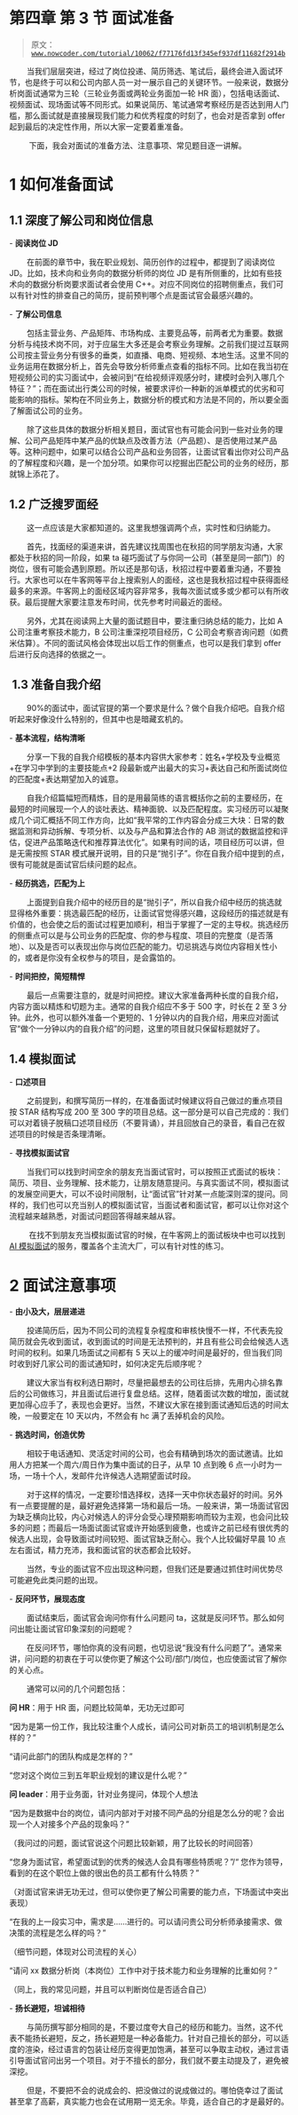 # 第四章 第 3 节 面试准备

> 原文：[`www.nowcoder.com/tutorial/10062/f77176fd13f345ef937df11682f2914b`](https://www.nowcoder.com/tutorial/10062/f77176fd13f345ef937df11682f2914b)

        当我们层层突进，经过了岗位投递、简历筛选、笔试后，最终会进入面试环节，也是终于可以和公司内部人员一对一展示自己的关键环节。一般来说，数据分析岗面试通常为三轮（三轮业务面或两轮业务面加一轮 HR 面），包括电话面试、视频面试、现场面试等不同形式。如果说简历、笔试通常考察经历是否达到用人门槛，那么面试就是直接展现我们能力和优秀程度的时刻了，也会对是否拿到 offer 起到最后的决定性作用，所以大家一定要着重准备。

         下面，我会对面试的准备方法、注意事项、常见题目逐一讲解。

# **1 如何准备面试**

## 1.1 **深度了解公司和岗位信息**

- **阅读岗位 JD**

        在前面的章节中，我在职业规划、简历创作的过程中，都提到了阅读岗位 JD。比如，技术向和业务向的数据分析师的岗位 JD 是有所侧重的，比如有些技术向的数据分析岗要求面试者会使用 C++。对应不同岗位的招聘侧重点，我们可以有针对性的排查自己的简历，提前预判哪个点是面试官会最感兴趣的。

- **了解公司信息**

        包括主营业务、产品矩阵、市场构成、主要竞品等，前两者尤为重要。数据分析与纯技术岗不同，对于应届生大多还是会考察业务理解。之前我们提过互联网公司按主营业务分有很多的垂类，如直播、电商、短视频、本地生活。这里不同的业务运用在数据分析上，首先会导致分析师重点查看的指标不同。比如在我当初在短视频公司的实习面试中，会被问到“在给视频评观感分时，建模时会列入哪几个特征？”；而在面试出行类公司的时候，被要求评价一种新的派单模式的优劣和可能影响的指标。架构在不同业务上，数据分析的模式和方法是不同的，所以要全面了解面试公司的业务。

        除了这些具体的数据分析相关题目，面试官也有可能会问到一些对业务的理解、公司产品矩阵中某产品的优缺点及改善方法（产品题）、是否使用过某产品等。这种问题中，如果可以结合公司产品和业务回答，让面试官看出你对公司产品的了解程度和兴趣，是一个加分项。如果你可以挖掘出匹配公司的业务的经历，那就锦上添花了。

## 1.2 **广泛搜罗面经**

        这一点应该是大家都知道的。这里我想强调两个点，实时性和归纳能力。

        首先，找面经的渠道来讲，首先建议找周围也在秋招的同学朋友沟通，大家都处于秋招的同一阶段，如果 ta 碰巧面试了与你同一公司（甚至是同一部门）的岗位，很有可能会遇到原题。所以还是那句话，秋招过程中要着重沟通，不要独行。大家也可以在牛客网等平台上搜索别人的面经，这也是我秋招过程中获得面经最多的来源。牛客网上的面经区域内容非常多，我每次面试或多或少都可以有所收获。最后提醒大家要注意发布时间，优先参考时间最近的面经。

        另外，尤其在阅读网上大量的面试题目中，要注重归纳总结的能力，比如 A 公司注重考察技术能力，B 公司注重深挖项目经历，C 公司会考察咨询问题（如费米估算）。不同的面试风格会体现出以后工作的侧重点，也可以是我们拿到 offer 后进行反向选择的依据之一。

##  1.3 **准备自我介绍**

        90%的面试中，面试官提的第一个要求是什么？做个自我介绍吧。自我介绍听起来好像没什么特别的，但其中也是暗藏玄机的。

- **基本流程，结构清晰**

        分享一下我的自我介绍模板的基本内容供大家参考：姓名+学校及专业概览+在学习中学到的主要技能点+2 段最新或产出最大的实习+表达自己和所面试岗位的匹配度+表达期望加入的诚意。

        自我介绍篇幅短而精炼，目的是用最简练的语言概括你之前的主要经历，在最短的时间展现一个人的谈吐表达、精神面貌、以及匹配程度。实习经历可以凝聚成几个词汇概括不同工作方向，比如“我平常的工作内容会分成三大块：日常的数据监测和异动拆解、专项分析、以及与产品和算法合作的 AB 测试的数据监控和评估，促进产品策略迭代和推荐算法优化”。如果有时间的话，项目经历可以讲，但是无需按照 STAR 模式展开说明，目的只是“抛引子”。你在自我介绍中提到的点，很有可能就是面试官后续问题的起点。

- **经历挑选，匹配为上**

        上面提到自我介绍中的经历目的是“抛引子”，所以自我介绍中经历的挑选就显得格外重要：挑选最匹配的经历，让面试官觉得感兴趣，这段经历的描述就是有价值的，也会使之后的面试过程更加顺利，相当于掌握了一定的主导权。挑选经历的侧重点可以是与公司业务的匹配度、你的参与程度、项目的完整度（是否落地）、以及是否可以表现出你与岗位匹配的能力。切忌挑选与岗位内容相关性小的，或者是你没有全权参与的项目，是会露馅的。

- **时间把控，简短精悍**

        最后一点需要注意的，就是时间把控。建议大家准备两种长度的自我介绍，内容方面以精炼和切题为主。通常的自我介绍应不多于 500 字，时长在 2 至 3 分钟。此外，也可以额外准备一个更短的、1 分钟以内的自我介绍，用来应对面试官“做个一分钟以内的自我介绍”的问题，这里的项目就只保留标题就好了。

## 1.4 **模拟面试**

- **口述项目**

        之前提到，和撰写简历一样的，在准备面试时候建议将自己做过的重点项目按 STAR 结构写成 200 至 300 字的项目总结。这一部分是可以自己完成的：我们可以对着镜子脱稿口述项目经历（不要背诵），并且回放自己的录音，看自己在叙述项目的时候是否条理清晰。

- **寻找模拟面试官**

        当我们可以找到时间空余的朋友充当面试官时，可以按照正式面试的板块：简历、项目、业务理解、技术能力，让朋友随意提问。与真实面试不同，模拟面试的发展空间更大，可以不设时间限制，让“面试官”针对某一点能深则深的提问。同样的，我们也可以充当别人的模拟面试官，当面试者和面试官，都可以让你对这个流程越来越熟悉，对面试问题回答得越来越从容。

         在找不到朋友充当模拟面试官的时候，在牛客网上的面试板块中也可以找到[AI 模拟面试](https://www.nowcoder.com/interview/ai/index)的服务，覆盖各个主流大厂，可以有针对性的练习。

# 2 面试注意事项

- **由小及大，层层递进**

        投递简历后，因为不同公司的流程复杂程度和审核快慢不一样，不代表先投简历就会先收到面试，收到面试的时间是无法预判的，并且有些公司会给候选人选时间的权利。如果几场面试之间都有 5 天以上的缓冲时间是最好的，但当我们同时收到好几家公司的面试通知时，如何决定先后顺序呢？

        建议大家当有权利选日期时，尽量把最想去的公司往后排，先用内心排名靠后的公司做练习，并且面试后进行复盘总结。这样，随着面试次数的增加，面试就更加得心应手了，表现也会更好。当然，不建议大家在接到面试通知后选的时间太晚，一般要定在 10 天以内，不然会有 hc 满了丢掉机会的风险。

- **挑选时间，创造优势**

        相较于电话通知、灵活定时间的公司，也会有精确到场次的面试邀请。比如用人方把某一个周六/周日作为集中面试的日子，从早 10 点到晚 6 点一小时为一场，一场十个人，发邮件允许候选人选期望面试时段。

        对于这样的情况，一定要珍惜选择权，选择一天中你状态最好的时间。另外有一点要提醒的是，最好避免选择第一场和最后一场。一般来讲，第一场面试官因为缺乏横向比较，内心对候选人的评分会受心理预期影响而较为主观，也会问比较多的问题；而最后一场面试面试官或许开始感到疲惫，也或许之前已经有很优秀的候选人出现，会导致面试时间较短、面试官缺乏耐心。我个人比较偏好早晨 10 点左右面试，精力充沛，我和面试官的状态都会比较好。

        当然，专业的面试官不应出现这种问题，但我们还是要通过抓住时间优势尽可能避免此类问题的出现。

- **反问环节，展现态度**

        面试结束后，面试官会询问你有什么问题问 ta，这就是反问环节。那么如何问出能让面试官印象深刻的问题呢？

        在反问环节，哪怕你真的没有问题，也切忌说“我没有什么问题了”。通常来讲，问问题的初衷在于可以使你更了解这个公司/部门/岗位，也应使面试官了解你的关心点。

        通常可以问的几个问题包括：

**问 HR**：用于 HR 面，问题比较简单，无功无过即可

“因为是第一份工作，我比较注重个人成长，请问公司对新员工的培训机制是怎么样的？”

“请问此部门的团队构成是怎样的？”

“您对这个岗位三到五年职业规划的建议是什么呢？”

**问 leader**：用于业务面，针对业务提问，体现个人想法

“因为是数据中台的岗位，请问内部对于对接不同产品的分组是怎么分的呢？会出现一个人对接多个产品的现象吗？”

（我问过的问题，面试官说这个问题比较新颖，用了比较长的时间回答）

“您身为面试官，希望面试到的优秀的候选人会具有哪些特质呢？”/“ 您作为领导，看到的在这个职位上做的很出色的员工都有什么特质？”

（对面试官来讲无功无过，但可以使你更了解公司需要的能力点，下场面试中突出表现）

“在我的上一段实习中，需求是……进行的。可以请问贵公司分析师承接需求、做决策的流程是怎么样的吗？”

（细节问题，体现对公司流程的关心）

“请问 xx 数据分析岗（本岗位）工作中对于技术能力和业务理解的比重如何？”

（同上，我的常见问题，并且可以判断岗位是否适合自己）

- **扬长避短，坦诚相待**

        与简历撰写部分相同的是，不要过度夸大自己的经历和能力。当然，这不代表不能扬长避短，反之，扬长避短是一种必备能力。针对自己擅长的部分，可以适度的渲染，经过语言的包装让经历变得更加饱满，甚至可以争取主动权，通过言语引导面试官问出另一个项目。对于不擅长的部分，我们就不要主动提及了，避免被深挖。

        但是，不要把不会的说成会的、把没做过的说成做过的。哪怕侥幸过了面试甚至拿了高薪，真实能力也会在试用期一览无余。毕竟，适合自己的才是最好的。
